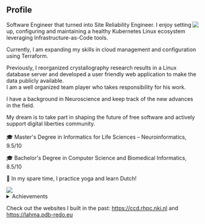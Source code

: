 ## Profile

<img align="right" src="https://thumbs.gfycat.com/PointedFrequentImperatorangel-size_restricted.gif">

Software Engineer that turned into Site Reliability Engineer. I enjoy setting up, configuring and maintaining a healthy Kubernetes Linux ecosystem leveraging Infrastructure-as-Code tools.

Currently, I am expanding my skills in cloud management and configuration using Terraform.

Previously, I reorganized crystallography research results in a Linux database server and developed a user friendly web application to make the data publicly available.
<br>
I am a well organized team player who takes responsibility for his work.

I have a background in Neuroscience and keep track of the new advances in the field.

My dream is to take part in shaping the future of free software and actively support digital liberties community.
<br><br>
🎓 Master's Degree in Informatics for Life Sciences – Neuroinformatics, 9.5/10

🎓 Bachelor's Degree in Computer Science and Biomedical Informatics, 8.5/10

:seedling: In my spare time, I practice yoga and learn Dutch!

<img align="center" src="https://www.dropbox.com/s/xh4a5287uszjpkd/skills_word_cloudT.png?raw=1">
<details>
<summary>Achievements</summary>
  <ul>
  <li>I won the award for the higher grade of the first year during my master's
degree from Foundation for Education and European Civilization</li>
    <li>I won the award for the higher final grade for my bachelor's degree from
Greek State Scholarships Foundation</li>
</ul>
</details>

Check out the websites I built in the past: https://ccd.rhpc.nki.nl and https://lahma.pdb-redo.eu

<!---
gdamaskos/gdamaskos is a ✨ special ✨ repository because its `README.md` (this file) appears on your GitHub profile.
You can click the Preview link to take a look at your changes.

- 👋 Hi, I’m @gdamaskos
- 👀 I’m interested in ...
- 🌱 I’m currently learning ...
- 💞️ I’m looking to collaborate on ...
- 📫 How to reach me ...

--->
